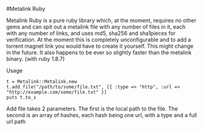 #Metalink Ruby

Metalink Ruby is a pure ruby library which, at the moment, requires no other gems and can spit out a metalink file with any number of files in it, each with any number of links, and uses md5, sha256 and sha1pieces for verification. At the moment this is completely unconfigurable and to add a torrent magnet link you would have to create it yourself. This might change in the future. It also happens to be ever so slightly faster than the metalink binary. (with ruby 1.8.7)

Usage

    t = Metalink::Metalink.new
    t.add_file("/path/to/some/file.txt", [{ :type => "http", :url => "http://example.com/some/file.txt" }]
    puts t.to_s

Add file takes 2 parameters. The first is the local path to the file. The second is an array of hashes, each hash being one url, with a type and a full url path
